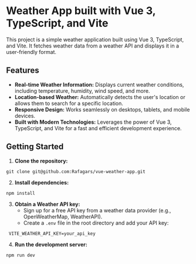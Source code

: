 # Weather App built with Vue 3, TypeScript, and Vite

This project is a simple weather application built using Vue 3, TypeScript, and Vite. It fetches weather data from a weather API and displays it in a user-friendly format.

## Features

* **Real-time Weather Information:** Displays current weather conditions, including temperature, humidity, wind speed, and more.
* **Location-based Weather:** Automatically detects the user's location or allows them to search for a specific location.
* **Responsive Design:** Works seamlessly on desktops, tablets, and mobile devices.
* **Built with Modern Technologies:** Leverages the power of Vue 3, TypeScript, and Vite for a fast and efficient development experience.

## Getting Started

1. **Clone the repository:**
```
git clone git@github.com:Rafagars/vue-weather-app.git
```
2. **Install dependencies:**
```
npm install
```

3. **Obtain a Weather API key:**
   - Sign up for a free API key from a weather data provider (e.g., OpenWeatherMap, WeatherAPI).
   - Create a `.env` file in the root directory and add your API key:
```
 VITE_WEATHER_API_KEY=your_api_key
```
4. **Run the development server:**
```
npm run dev
```